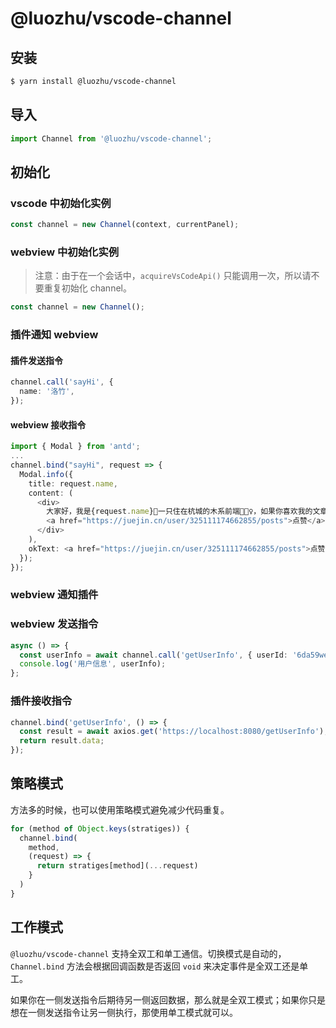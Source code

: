 # @luozhu/vscode-channel

## 安装

```sh
$ yarn install @luozhu/vscode-channel
```

## 导入

```ts
import Channel from '@luozhu/vscode-channel';
```

## 初始化

### vscode 中初始化实例

```ts
const channel = new Channel(context, currentPanel);
```

### webview 中初始化实例

> 注意：由于在一个会话中，`acquireVsCodeApi()` 只能调用一次，所以请不要重复初始化 channel。

```ts
const channel = new Channel();
```

### 插件通知 webview

#### 插件发送指令

```ts
channel.call('sayHi', {
  name: '洛竹',
});
```

#### webview 接收指令

```ts
import { Modal } from 'antd';
...
channel.bind("sayHi", request => {
  Modal.info({
    title: request.name,
    content: (
      <div>
        大家好，我是{request.name}🎋一只住在杭城的木系前端🧚🏻‍♀️，如果你喜欢我的文章📚，可以通过
        <a href="https://juejin.cn/user/325111174662855/posts">点赞</a>帮我聚集灵力⭐️。
      </div>
    ),
    okText: <a href="https://juejin.cn/user/325111174662855/posts">点赞 o(￣▽￣)ｄ</a>,
  });
});
```

### webview 通知插件

### webview 发送指令

```ts
async () => {
  const userInfo = await channel.call('getUserInfo', { userId: '6da59wed6' });
  console.log('用户信息', userInfo);
};
```

### 插件接收指令

```ts
channel.bind('getUserInfo', () => {
  const result = await axios.get('https://localhost:8080/getUserInfo');
  return result.data;
});
```

## 策略模式

方法多的时候，也可以使用策略模式避免减少代码重复。

```ts
for (method of Object.keys(stratiges)) {
  channel.bind(
    method,
    (request) => {
      return stratiges[method](...request)
    }
  )
}
```

## 工作模式

`@luozhu/vscode-channel` 支持全双工和单工通信。切换模式是自动的，`Channel.bind` 方法会根据回调函数是否返回 `void` 来决定事件是全双工还是单工。

如果你在一侧发送指令后期待另一侧返回数据，那么就是全双工模式；如果你只是想在一侧发送指令让另一侧执行，那使用单工模式就可以。
